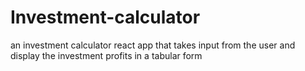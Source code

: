 # Investment-calculator
an investment calculator react app that takes input from the user and display the investment profits in a tabular form
